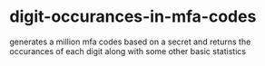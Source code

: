# digit-occurances-in-mfa-codes
generates a million mfa codes based on a secret and returns the occurances of each digit along with some other basic statistics
